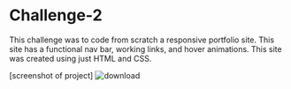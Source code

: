 # Challenge-2

  This challenge was to code from scratch a responsive portfolio site. This site has a functional nav bar, working links, and hover animations.
This site was created using just HTML and CSS.

[screenshot of project]
![download](https://user-images.githubusercontent.com/104804156/190172698-f5e298ff-f028-415c-8f2f-11b01a2f1b99.png)
